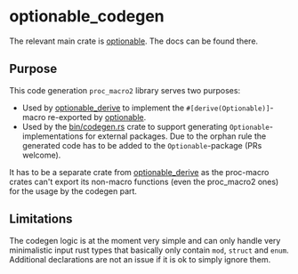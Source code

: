 # optionable_codegen

The relevant main crate is [optionable](https://crates.io/crates/optionable). The docs can be found there.

## Purpose
This code generation `proc_macro2` library serves two purposes:
- Used by [optionable_derive](https://crates.io/crates/optionable_derive) to implement the `#[derive(Optionable)]`-macro 
re-exported by [optionable](https://crates.io/crates/optionable_derive).
- Used by the [bin/codegen.rs](bin/codegen.rs) crate to support generating `Optionable`-implementations for external packages.
Due to the orphan rule  the generated code has to be added to the `Optionable`-package (PRs welcome).

It has to be a separate crate from [optionable_derive](https://crates.io/crates/optionable_derive) as the proc-macro crates
can't export its non-macro functions (even the proc_macro2 ones) for the usage by the codegen part.

## Limitations
The codegen logic is at the moment very simple and can only handle very minimalistic input rust types
that basically only contain `mod`, `struct` and `enum`. Additional declarations are not an issue if it is ok
to simply ignore them.